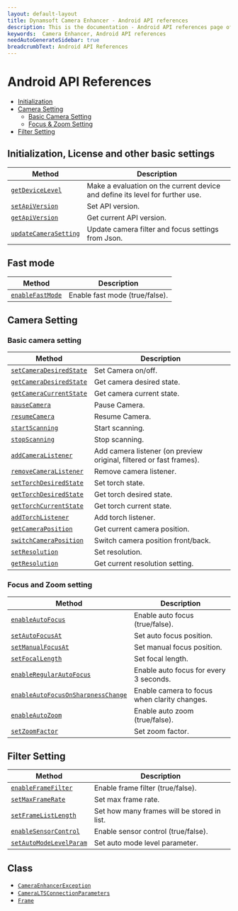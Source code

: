 ```yaml
---
layout: default-layout
title: Dynamsoft Camera Enhancer - Android API references
description: This is the documentation - Android API references page of Dynamsoft Camera Enhancer.
keywords:  Camera Enhancer, Android API references
needAutoGenerateSidebar: true
breadcrumbText: Android API References
---
```


# Android API References
- [Initialization](#Initialization-License-and-other-basic-settings)
- [Camera Setting](#Camera-Setting)
    - [Basic Camera Setting](#Basic-camera-setting)
    - [Focus & Zoom Setting](#Focus-and-Zoom-setting)
- [Filter Setting](#Filter-Setting)

## Initialization, License and other basic settings

| Method | Description |
|-----------------|---------------|
|[`getDeviceLevel`]({{site.android-basic-setting}}basic-setting.html#getDeviceLevel)| Make a evaluation on the current device and define its level for further use. |
|[`setApiVersion`]({{site.android-basic-setting}}basic-setting.html#getApiVersion-and-setApiVersion)| Set API version. |
|[`getApiVersion`]({{site.android-basic-setting}}basic-setting.html#getApiVersion-and-setApiVersion)| Get current API version. |
| [`updateCameraSetting`]({{site.android-basic-setting}}basic-setting.html#updateCameraSetting) | Update camera filter and focus settings from Json. |

## Fast mode

| Method | Description |
|-----------------|---------------|
| [`enableFastMode`]({{site.android-basic-setting}}basic-setting.html#enableFastMode) | Enable fast mode (true/false). |

## Camera Setting

### Basic camera setting

| Method | Description |
|-----------------|---------------|
| [`setCameraDesiredState`]({{site.android-basic-setting}}basic-setting.html#getCameraCurrentState-getCameraDesireState-and-setCameraDesireState) | Set Camera on/off. |
| [`getCameraDesiredState`]({{site.android-basic-setting}}basic-setting.html#getCameraCurrentState-getCameraDesireState-and-setCameraDesireState) | Get camera desired state. |
| [`getCameraCurrentState`]({{site.android-basic-setting}}basic-setting.html#getCameraCurrentState-getCameraDesireState-and-setCameraDesireState) | Get camera current state. |
| [`pauseCamera`]({{site.android-basic-setting}}basic-setting.html#pauseCamera-and-resumeCamera) | Pause Camera. |
| [`resumeCamera`]({{site.android-basic-setting}}basic-setting.html#pauseCamera-and-resumeCamera) | Resume Camera. |
| [`startScanning`]({{site.android-basic-setting}}basic-setting.html#stopScanning-and-startScanning) | Start scanning. |
| [`stopScanning`]({{site.android-basic-setting}}basic-setting.html#stopScanning-and-startScanning) | Stop scanning. |
| [`addCameraListener`]({{site.android-basic-setting}}basic-setting.html#addCameraListener-and-removeCameraListener) | Add camera listener (on preview original, filtered or fast frames). |
| [`removeCameraListener`]({{site.android-basic-setting}}basic-setting.html#addCameraListener-and-removeCameraListener) | Remove camera listener. |
| [`setTorchDesiredState`]({{site.android-basic-setting}}basic-setting.html#getTorchCurrentState-getTorchDesiredState-and-setTorchDesiredState) | Set torch state. |
| [`getTorchDesiredState`]({{site.android-basic-setting}}basic-setting.html#getTorchCurrentState-getTorchDesiredState-and-setTorchDesiredState) | Get torch desired state. |
| [`getTorchCurrentState`]({{site.android-basic-setting}}basic-setting.html#getTorchCurrentState-getTorchDesiredState-and-setTorchDesiredState) | Get torch current state. |
| [`addTorchListener`]({{site.android-basic-setting}}basic-setting.html#addTorchListener) | Add torch listener. |
| [`getCameraPosition`]({{site.android-basic-setting}}basic-setting.html#getCameraPosition-and-switchCameraPosition) | Get current camera position. |
| [`switchCameraPosition`]({{site.android-basic-setting}}basic-setting.html#getCameraPosition-and-switchCameraPosition) | Switch camera position front/back. |
| [`setResolution`]({{site.android-basic-setting}}basic-setting.html#getResolution-and-setResolution) | Set resolution. |
| [`getResolution`]({{site.android-basic-setting}}basic-setting.html#getResolution-and-setResolution) | Get current resolution setting. |

### Focus and Zoom setting

| Method | Description |
|-----------------|---------------|
| [`enableAutoFocus`]({{site.android-zoom-setting}}zoom-focus.html#enableAutoFocus) | Enable auto focus (true/false). |
| [`setAutoFocusAt`]({{site.android-zoom-setting}}zoom-focus.html#setAutoFocusPoint) | Set auto focus position. |
| [`setManualFocusAt`]({{site.android-zoom-setting}}zoom-focus.html#setManualFocusAt) | Set manual focus position. |
| [`setFocalLength`]({{site.android-zoom-setting}}zoom-focus.html#setFocalLength) | Set focal length. |
| [`enableRegularAutoFocus`]({{site.android-zoom-setting}}zoom-focus.html#enableRegularAutoFocus) | Enable auto focus for every 3 seconds. |
| [`enableAutoFocusOnSharpnessChange`]({{site.android-zoom-setting}}zoom-focus.html#enableAutoFocusOnSharpnessChange) | Enable camera to focus when clarity changes. |
| [`enableAutoZoom`]({{site.android-zoom-setting}}zoom-focus.html#enableAutoZoom) | Enable auto zoom (true/false). |
| [`setZoomFactor`]({{site.android-zoom-setting}}zoom-focus.html#setZoomFactor) | Set zoom factor. |


## Filter Setting

| Method | Description |
|-----------------|---------------|
| [`enableFrameFilter`]({{site.android-filter-setting}}filter.html#enableFrameFilter) | Enable frame filter (true/false). |
| [`setMaxFrameRate`]({{site.android-filter-setting}}filter.html#setMaxFrameRate) | Set max frame rate. |
| [`setFrameListLength`]({{site.android-filter-setting}}filter.html#setFrameListLength) | Set how many frames will be stored in list. |
| [`enableSensorControl`]({{site.android-filter-setting}}filter.html#enableSensorControl) | Enable sensor control (true/false). |
| [`setAutoModeLevelParam`]({{site.android-filter-setting}}filter.html#setAutoModeLevelParam) | Set auto mode level parameter. |

## Class

- [`CameraEnhancerException`]()
- [`CameraLTSConnectionParameters`]()
- [`Frame`]()